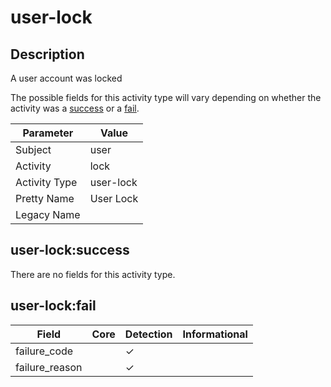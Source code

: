user-lock
=========

Description
-----------
A user account was locked

The possible fields for this activity type will vary depending on whether the activity was a [success](#user-locksuccess) or a [fail](#user-lockfail).

| Parameter     | Value     |
| ------------- | --------- |
| Subject       | user      |
| Activity      | lock      |
| Activity Type | user-lock |
| Pretty Name   | User Lock |
| Legacy Name   |           |

user-lock:success
-----------------

There are no fields for this activity type.


user-lock:fail
--------------

| Field          | Core | Detection | Informational |
| -------------- | ---- | --------- | ------------- |
| failure_code   |      | &#10003;  |               |
| failure_reason |      | &#10003;  |               |